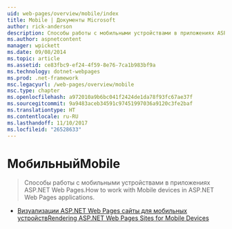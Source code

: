 ```yaml
---
uid: web-pages/overview/mobile/index
title: Mobile | Документы Microsoft
author: rick-anderson
description: Способы работы с мобильными устройствами в приложениях ASP.NET Web Pages.
ms.author: aspnetcontent
manager: wpickett
ms.date: 09/08/2014
ms.topic: article
ms.assetid: ce83fbc9-ef24-4f59-8e76-7ca1b983bf9a
ms.technology: dotnet-webpages
ms.prod: .net-framework
msc.legacyurl: /web-pages/overview/mobile
msc.type: chapter
ms.openlocfilehash: a972010a9b6bc041f2424de1da78f93fc67ae37f
ms.sourcegitcommit: 9a9483aceb34591c97451997036a9120c3fe2baf
ms.translationtype: HT
ms.contentlocale: ru-RU
ms.lasthandoff: 11/10/2017
ms.locfileid: "26528633"
---
```

<a name="mobile"></a><span data-ttu-id="df52c-103">Мобильный</span><span class="sxs-lookup"><span data-stu-id="df52c-103">Mobile</span></span>
====================
> <span data-ttu-id="df52c-104">Способы работы с мобильными устройствами в приложениях ASP.NET Web Pages.</span><span class="sxs-lookup"><span data-stu-id="df52c-104">How to work with Mobile devices in ASP.NET Web Pages applications.</span></span>


- [<span data-ttu-id="df52c-105">Визуализации ASP.NET Web Pages сайты для мобильных устройств</span><span class="sxs-lookup"><span data-stu-id="df52c-105">Rendering ASP.NET Web Pages Sites for Mobile Devices</span></span>](rendering-aspnet-web-pages-sites-for-mobile-devices.md)
